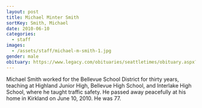 ```yaml
---
layout: post
title: Michael Minter Smith
sortKey: Smith, Michael
date: 2010-06-10
categories:
  - staff
images:
  - /assets/staff/michael-m-smith-1.jpg
gender: male
obituary: https://www.legacy.com/obituaries/seattletimes/obituary.aspx?n=michael-minter-smith&pid=143635693
---
```


Michael Smith worked for the Bellevue School District for thirty years, teaching at Highland Junior High, Bellevue High School, and Interlake High School, where he taught traffic safety. He passed away peacefully at his home in Kirkland on June 10, 2010. He was 77.
